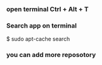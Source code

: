 ### open terminal  Ctrl + Alt + T
### Search app on terminal
$ sudo apt-cache search <apt-name>
### you can add more reposotory
